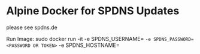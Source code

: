 # Alpine Docker for SPDNS Updates

please see spdns.de

Run Image:
sudo docker run -it -e SPDNS_USERNAME=<USERNAME> `
		    -e SPDNS_PASSWORD=<PASSWORD OR TOKEN> `	
		    -e SPDNS_HOSTNAME=<HOSTNAME> <DOCKERIMAGE>
